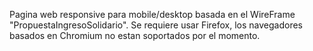 Pagina web responsive para mobile/desktop basada en el WireFrame "PropuestaIngresoSolidario".
Se requiere usar Firefox, los navegadores basados en Chromium no estan soportados por el momento.
